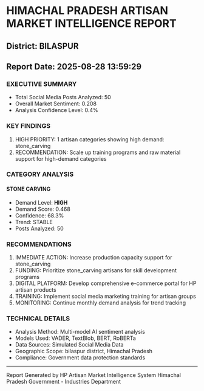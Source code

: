 # HIMACHAL PRADESH ARTISAN MARKET INTELLIGENCE REPORT
## District: BILASPUR
## Report Date: 2025-08-28 13:59:29

### EXECUTIVE SUMMARY
- Total Social Media Posts Analyzed: 50
- Overall Market Sentiment: 0.208
- Analysis Confidence Level: 0.4%

### KEY FINDINGS
1. HIGH PRIORITY: 1 artisan categories showing high demand: stone_carving
2. RECOMMENDATION: Scale up training programs and raw material support for high-demand categories

### CATEGORY ANALYSIS

#### STONE CARVING
- Demand Level: **HIGH**
- Demand Score: 0.468
- Confidence: 68.3%
- Trend: STABLE
- Posts Analyzed: 50

### RECOMMENDATIONS
1. IMMEDIATE ACTION: Increase production capacity support for stone_carving
2. FUNDING: Prioritize stone_carving artisans for skill development programs
3. DIGITAL PLATFORM: Develop comprehensive e-commerce portal for HP artisan products
4. TRAINING: Implement social media marketing training for artisan groups
5. MONITORING: Continue monthly demand analysis for trend tracking

### TECHNICAL DETAILS
- Analysis Method: Multi-model AI sentiment analysis
- Models Used: VADER, TextBlob, BERT, RoBERTa
- Data Sources: Simulated Social Media Data
- Geographic Scope: bilaspur district, Himachal Pradesh
- Compliance: Government data protection standards

---
Report Generated by HP Artisan Market Intelligence System
Himachal Pradesh Government - Industries Department
